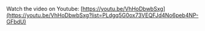 Watch the video on Youtube: [https://youtu.be/VhHoDbwbSxg](https://youtu.be/VhHoDbwbSxg?list=PLdgq5G0ox73VEQFJd4No6peb4NP-GFbdU)